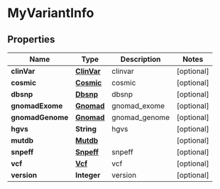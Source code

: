
# MyVariantInfo

## Properties
Name | Type | Description | Notes
------------ | ------------- | ------------- | -------------
**clinVar** | [**ClinVar**](ClinVar.md) | clinvar |  [optional]
**cosmic** | [**Cosmic**](Cosmic.md) | cosmic |  [optional]
**dbsnp** | [**Dbsnp**](Dbsnp.md) | dbsnp |  [optional]
**gnomadExome** | [**Gnomad**](Gnomad.md) | gnomad_exome |  [optional]
**gnomadGenome** | [**Gnomad**](Gnomad.md) | gnomad_genome |  [optional]
**hgvs** | **String** | hgvs |  [optional]
**mutdb** | [**Mutdb**](Mutdb.md) |  |  [optional]
**snpeff** | [**Snpeff**](Snpeff.md) | snpeff |  [optional]
**vcf** | [**Vcf**](Vcf.md) | vcf |  [optional]
**version** | **Integer** | version |  [optional]




